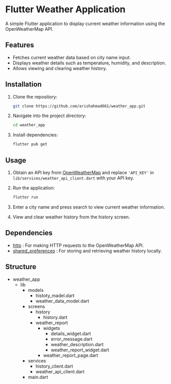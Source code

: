 # Flutter Weather Application

A simple Flutter application to display current weather information using the OpenWeatherMap API.

## Features

- Fetches current weather data based on city name input.
- Displays weather details such as temperature, humidity, and description.
- Allows viewing and clearing weather history.

## Installation

1. Clone the repository:
   ```sh
   git clone https://github.com/arishahmad661/weather_app.git

3. Navigate into the project directory:
   ```sh
   cd weather_app
   
4. Install dependencies:
   ```sh
   flutter pub get

## Usage

1. Obtain an API key from [OpenWeatherMap](https://openweathermap.org/) and replace `'API_KEY'` in `lib/services/weather_api_client.dart` with your API key.

2. Run the application:
   ```sh
   flutter run
   
4. Enter a city name and press search to view current weather information.

5. View and clear weather history from the history screen.

## Dependencies

- [http](https://pub.dev/packages/http) : For making HTTP requests to the OpenWeatherMap API.
- [shared_preferences](https://pub.dev/packages/shared_preferences) : For storing and retrieving weather history locally.

## Structure

- weather_app
   - lib
     - models
        - histoty_madel.dart
        - weather_data_model.dart
     - screens
        - history
           - history.dart
        - weather_report
           - widgets
              - details_widget.dart
              - error_message.dart
              - weather_description.dart
              - weather_report_widget.dart
           - weather_report_page.dart
     - services
        - history_client.dart
        - weather_api_client.dart
     - main.dart
